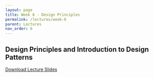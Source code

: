 ```yaml
---
layout: page
title: Week 6 - Design Principles
permalink: /lectures/week-6
parent: Lectures
nav_order: 6
---
```


## Design Principles and Introduction to Design Patterns

[Download Lecture Slides](https://karthikv1392.github.io/cs6401_se_2023/slides/w6_L2_Intro_to_Design_Patterns.pdf) 
